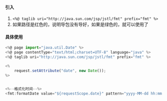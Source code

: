 


#### 引入
1. `<%@ taglib uri="http://java.sun.com/jsp/jstl/fmt" prefix="fmt" %>`
2. 如果路径是红色的，说明导包没有导好，如果是绿色的，就可以使用了



#### 具体使用
```js
<%@ page import="java.util.Date" %>
<%@ page contentType="text/html;charset=UTF-8" language="java" %>
<%@ taglib uri="http://java.sun.com/jsp/jstl/fmt" prefix="fmt" %>

<%
    request.setAttribute("date", new Date());
%>


<%--格式化时间--%>
<fmt:formatDate value="${requestScope.date}" pattern="yyyy-MM-dd hh:mm:ss"></fmt:formatDate>
```